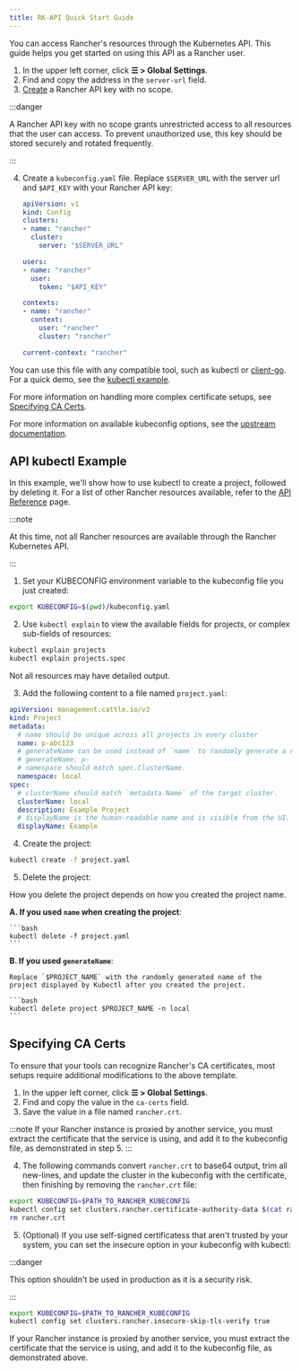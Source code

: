 ```yaml
---
title: RK-API Quick Start Guide
---
```


<head>
  <link rel="canonical" href="https://ranchermanager.docs.rancher.com/api/quickstart"/>
</head>

You can access Rancher's resources through the Kubernetes API. This guide helps you get started on using this API as a Rancher user.

1. In the upper left corner, click **☰ > Global Settings**.
2. Find and copy the address in the `server-url` field.
3. [Create](../reference-guides/user-settings/api-keys.md#creating-an-api-key) a Rancher API key with no scope.

  :::danger

  A Rancher API key with no scope grants unrestricted access to all resources that the user can access. To prevent unauthorized use, this key should be stored securely and rotated frequently.

  :::

4. Create a `kubeconfig.yaml` file. Replace `$SERVER_URL` with the server url and `$API_KEY` with your Rancher API key:

    ```yaml
    apiVersion: v1
    kind: Config
    clusters:
    - name: "rancher"
      cluster:
        server: "$SERVER_URL"
    
    users:
    - name: "rancher"
      user:
        token: "$API_KEY"

    contexts:
    - name: "rancher"
      context:
        user: "rancher"
        cluster: "rancher"

    current-context: "rancher"
    ```

You can use this file with any compatible tool, such as kubectl or [client-go](https://github.com/kubernetes/client-go). For a quick demo, see the [kubectl example](#api-kubectl-example).

For more information on handling more complex certificate setups, see [Specifying CA Certs](#specifying-ca-certs).

For more information on available kubeconfig options, see the [upstream documentation](https://kubernetes.io/docs/tasks/access-application-cluster/configure-access-multiple-clusters/).

## API kubectl Example

In this example, we'll show how to use kubectl to create a project, followed by deleting it. For a list of other Rancher resources available, refer to the [API Reference](./api-reference.mdx) page.

:::note

At this time, not all Rancher resources are available through the Rancher Kubernetes API.

:::

1. Set your KUBECONFIG environment variable to the kubeconfig file you just created:

  ```bash
  export KUBECONFIG=$(pwd)/kubeconfig.yaml
  ```

2. Use `kubectl explain` to view the available fields for projects, or complex sub-fields of resources:

  ```bash
  kubectl explain projects
  kubectl explain projects.spec
  ```
  
Not all resources may have detailed output.

3. Add the following content to a file named `project.yaml`:

  ```yaml
  apiVersion: management.cattle.io/v3
  kind: Project
  metadata:
    # name should be unique across all projects in every cluster
    name: p-abc123
    # generateName can be used instead of `name` to randomly generate a name.
    # generateName: p-
    # namespace should match spec.ClusterName.
    namespace: local
  spec:
    # clusterName should match `metadata.Name` of the target cluster.
    clusterName: local
    description: Example Project 
    # displayName is the human-readable name and is visible from the UI.
    displayName: Example
  ```

4. Create the project:

  ```bash
  kubectl create -f project.yaml
  ```

5. Delete the project:

  How you delete the project depends on how you created the project name.

  **A. If you used `name` when creating the project**:

    ```bash
    kubectl delete -f project.yaml
    ```

  **B. If you used `generateName`**:

    Replace `$PROJECT_NAME` with the randomly generated name of the project displayed by Kubectl after you created the project.

    ```bash
    kubectl delete project $PROJECT_NAME -n local
    ```

## Specifying CA Certs

To ensure that your tools can recognize Rancher's CA certificates, most setups require additional modifications to the above template.

1. In the upper left corner, click **☰ > Global Settings**.
2. Find and copy the value in the `ca-certs` field.
3. Save the value in a file named `rancher.crt`.

  :::note
  If your Rancher instance is proxied by another service, you must extract the certificate that the service is using, and add it to the kubeconfig file, as demonstrated in step 5.
  :::

4. The following commands convert `rancher.crt` to base64 output, trim all new-lines, and update the cluster in the kubeconfig with the certificate, then finishing by removing the `rancher.crt` file:

  ```bash
  export KUBECONFIG=$PATH_TO_RANCHER_KUBECONFIG
  kubectl config set clusters.rancher.certificate-authority-data $(cat rancher.crt | base64 -i - | tr -d '\n')
  rm rancher.crt
  ```
5. (Optional) If you use self-signed certificatess that aren't trusted by your system, you can set the insecure option in your kubeconfig with kubectl:

  :::danger

  This option shouldn't be used in production as it is a security risk.

  :::

  ```bash
  export KUBECONFIG=$PATH_TO_RANCHER_KUBECONFIG
  kubectl config set clusters.rancher.insecure-skip-tls-verify true
  ```

  If your Rancher instance is proxied by another service, you must extract the certificate that the service is using, and add it to the kubeconfig file, as demonstrated above.
